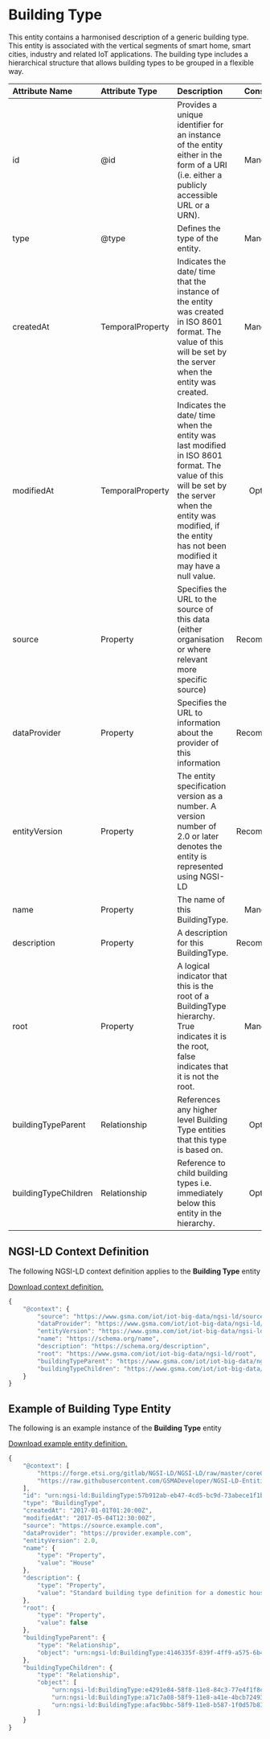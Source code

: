 # Building Type
This entity contains a harmonised description of a generic building type. This entity is associated with the vertical segments of smart home, smart cities, industry and related IoT applications. The building type includes a hierarchical structure that allows building types to be grouped in a flexible way.

| Attribute Name | Attribute Type | Description | Constraint |
|:--- |:--- |:--- |:---:|
| id | @id | Provides a unique identifier for an instance of the entity either in the form of a URI (i.e. either a publicly accessible URL or a URN). | Mandatory |
| type | @type | Defines the type of the entity. | Mandatory |
| createdAt | TemporalProperty | Indicates the date/ time that the instance of the entity was created in ISO 8601 format. The value of this will be set by the server when the entity was created. | Mandatory |
| modifiedAt | TemporalProperty | Indicates the date/ time when the entity was last modified in ISO 8601 format. The value of this will be set by the server when the entity was modified, if the entity has not been modified it may have a null value. | Optional |
| source | Property | Specifies the URL to the source of this data (either organisation or where relevant more specific source) | Recommended |
| dataProvider | Property | Specifies the URL to information about the provider of this information | Recommended |
| entityVersion | Property | The entity specification version as a number. A version number of 2.0 or later denotes the entity is represented using NGSI-LD | Recommended |
| name | Property | The name of this BuildingType. | Mandatory |
| description | Property | A description for this BuildingType. | Recommended |
| root | Property | A logical indicator that this is the root of a BuildingType hierarchy. True indicates it is the root, false indicates that it is not the root. | Mandatory |
| buildingTypeParent | Relationship | References any higher level Building Type entities that this type is based on. | Optional |
| buildingTypeChildren | Relationship | Reference to child building types i.e. immediately below this entity in the hierarchy. | Optional |

## NGSI-LD Context Definition
The following NGSI-LD context definition applies to the **Building Type** entity

[Download context definition.](../examples/Building-Type-context.jsonld)

```JavaScript
{
    "@context": {
        "source": "https://www.gsma.com/iot/iot-big-data/ngsi-ld/source",
        "dataProvider": "https://www.gsma.com/iot/iot-big-data/ngsi-ld/dataprovider",
        "entityVersion": "https://www.gsma.com/iot/iot-big-data/ngsi-ld/entityversion",
        "name": "https://schema.org/name",
        "description": "https://schema.org/description",
        "root": "https://www.gsma.com/iot/iot-big-data/ngsi-ld/root",
        "buildingTypeParent": "https://www.gsma.com/iot/iot-big-data/ngsi-ld/buildingtypeparent",
        "buildingTypeChildren": "https://www.gsma.com/iot/iot-big-data/ngsi-ld/buildingtypechildren"
    }
}
```
## Example of Building Type Entity
The following is an example instance of the **Building Type** entity

[Download example entity definition.](../examples/Building-Type.jsonld)

```JavaScript
{
    "@context": [
        "https://forge.etsi.org/gitlab/NGSI-LD/NGSI-LD/raw/master/coreContext/ngsi-ld-core-context.json",
        "https://raw.githubusercontent.com/GSMADeveloper/NGSI-LD-Entities/master/examples/Building-Type-context.jsonld"
    ],
    "id": "urn:ngsi-ld:BuildingType:57b912ab-eb47-4cd5-bc9d-73abece1f1b3",
    "type": "BuildingType",
    "createdAt": "2017-01-01T01:20:00Z",
    "modifiedAt": "2017-05-04T12:30:00Z",
    "source": "https://source.example.com",
    "dataProvider": "https://provider.example.com",
    "entityVersion": 2.0,
    "name": {
        "type": "Property",
        "value": "House"
    },
    "description": {
        "type": "Property",
        "value": "Standard building type definition for a domestic house"
    },
    "root": {
        "type": "Property",
        "value": false
    },
    "buildingTypeParent": {
        "type": "Relationship",
        "object": "urn:ngsi-ld:BuildingType:4146335f-839f-4ff9-a575-6b4e6232b734"
    },
    "buildingTypeChildren": {
        "type": "Relationship",
        "object": [
            "urn:ngsi-ld:BuildingType:e4291e84-58f8-11e8-84c3-77e4f1f8c4f1",
            "urn:ngsi-ld:BuildingType:a71c7a08-58f9-11e8-a41e-4bcb7249360e",
            "urn:ngsi-ld:BuildingType:afac9bbc-58f9-11e8-b587-1f0d57b81bb4"
        ]
    }
}
```
